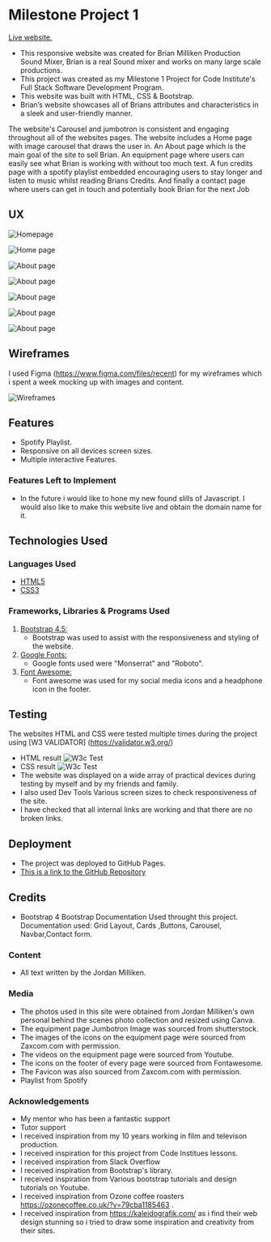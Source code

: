 # Milestone Project 1

[Live website.](https://jordanmilliken.github.io/User-Centric-Frontend-Development-Milestone-Project-Jordan/)
 

- This responsive website was created for Brian Milliken Production Sound Mixer, Brian is a real Sound mixer and works on many large scale productions. 
- This project was created as my Milestone 1 Project for Code Institute's Full Stack Software Development Program.
- This website was built with HTML, CSS & Bootstrap.
- Brian’s website showcases all of Brians attributes and characteristics in a sleek and user-friendly manner.

The website's Carousel and jumbotron is consistent and engaging throughout all of the websites pages. The website includes a Home page with image carousel that draws the user in. An About page which is the main goal of the site to sell Brian. An equipment page where users can easily see what Brian is working with without too much text. A fun credits page with a spotify playlist embedded encouraging users to stay longer and listen to music whilst reading Brians Credits. And finally a contact page where users can get in touch and potentially book Brian for the next Job



 
## UX
![Homepage](assets/images/screenshot1.png)

![Home page](assets/images/screenshot2.png)

![About page](assets/images/screenshot3.png)

![About page](assets/images/screenshot4.png)

![About page](assets/images/screenshot5.png)

![About page](assets/images/screenshot6.png)

![About page](assets/images/screenshot7.png)

## Wireframes

I used Figma (https://www.figma.com/files/recent) for my wireframes which i spent a week mocking up with images and content.

![Wireframes](assets/images/wireframes.png)

## Features

- Spotify Playlist.
- Responsive on all devices screen sizes.
- Multiple interactive Features.

### Features Left to Implement
- In the future i would like to hone my new found slills of Javascript. I would also like to make this website live and obtain the domain name for it.


## Technologies Used
### Languages Used
-   [HTML5](https://en.wikipedia.org/wiki/HTML5)
-   [CSS3](https://en.wikipedia.org/wiki/Cascading_Style_Sheets)
### Frameworks, Libraries & Programs Used
1. [Bootstrap 4.5:](https://getbootstrap.com/docs/4.5/getting-started/introduction/)
    - Bootstrap was used to assist with the responsiveness and styling of the website.
1. [Google Fonts:](https://fonts.google.com/)
    - Google fonts used were "Monserrat" and "Roboto".
1. [Font Awesome:](https://fontawesome.com/) 
    - Font awesome was used for my social media icons and a headphone icon in the footer.


## Testing
The websites HTML and CSS were tested multiple times during the project using [W3 VALIDATOR] (https://validator.w3.org/)
- HTML result 
![W3c Test](assets/images/htmlvalidation.png)
- CSS result 
![W3c Test](assets/images/cssvalidation.png)
- The website was displayed on a wide array of practical devices during testing by myself and by my friends and family. 
- I also used Dev Tools Various screen sizes to check responsiveness of the site.
- I have checked that all internal links are working and that there are no broken links.


## Deployment
-   The project was deployed to GitHub Pages.
-  [This is a link to the GitHub Repository](https://github.com/JordanMilliken/User-Centric-Frontend-Development-Milestone-Project-Jordan)

## Credits
- Bootstrap 4 Bootstrap Documentation Used throught this project. Documentation used: Grid Layout, Cards ,Buttons, Carousel, Navbar,Contact form.
### Content
- All text written by the Jordan Milliken.
### Media
- The photos used in this site were obtained from Jordan Milliken's own personal behind the scenes photo collection and resized using Canva.
- The equipment page Jumbotron Image was sourced from shutterstock.
- The images of the icons on the equipment page were sourced from Zaxcom.com with permission.
- The videos on the equipment page were sourced from Youtube.
- The icons on the footer of every page were sourced from Fontawesome.
- The Favicon was also sourced from Zaxcom.com with permission.
- Playlist from Spotify 

### Acknowledgements
- My mentor who has been a fantastic support
- Tutor support 
- I received inspiration from my 10 years working in film and televison production.
- I received inspiration for this project from Code Institues lessons.
- I received inspiration from Slack Overflow
- I received inspiration from Bootstrap's library.
- I received inspiration from Various bootstrap tutorials and design tutorials on Youtube.
- I received inspiration from Ozone coffee roasters https://ozonecoffee.co.uk/?v=79cba1185463 .
- I received inspiration from https://kaleidografik.com/ as i find their web design stunning so i tried to draw some inspiration and creativity from their sites.
